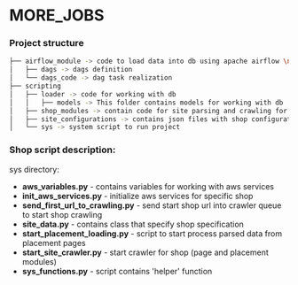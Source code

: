 # MORE_JOBS

### Project structure

```bash
├── airflow_module -> code to load data into db using apache airflow \n
│   ├── dags -> dags definition
│   └── dags_code -> dag task realization
├── scripting 
│   ├── loader -> code for working with db
│   │   ├── models -> This folder contains models for working with db
│   ├── shop_modules -> contain code for site parsing and crawling for specific shops
│   ├── site_configurations -> contains json files with shop configuration
│   └── sys -> system script to run project
```
### Shop script description:

sys directory:<br>
* **aws_variables.py** - contains variables for working with aws services<br>
* **init_aws_services.py** - initialize aws services for specific shop<br>
* **send_first_url_to_crawling.py** - send start shop url into crawler queue to start shop crawling
* **site_data.py** - contains class that specify shop specification
* **start_placement_loading.py** - script to start process parsed data from placement pages
* **start_site_crawler.py** - start crawler for shop (page and placement modules)
* **sys_functions.py** - script contains 'helper' function
<br>
<br>





